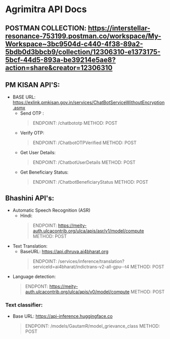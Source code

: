 # Agrimitra API Docs

## POSTMAN COLLECTION: https://interstellar-resonance-753199.postman.co/workspace/My-Workspace~3bc9504d-c440-4f38-89a2-5bdb0d3bbcb9/collection/12306310-e1373175-5bcf-44d5-893a-be39214e5ae8?action=share&creator=12306310

## PM KISAN API'S:
- BASE URL: https://exlink.pmkisan.gov.in/services/ChatBotServiceWithoutEncryption.asmx
	- Send OTP :
		> ENDPOINT: /chatbototp
		METHOD: POST
	- Verify OTP:
		> ENDPOINT: /ChatbotOTPVerified
		METHOD: POST
	- Get User Details:
		> ENDPOINT: /ChatbotUserDetails
		METHOD: POST
	- Get Beneficiary Status:
		> ENDPOINT: /ChatbotBeneficiaryStatus
		METHOD: POST
		
## Bhashini API's:
- Automatic Speech Recognition (ASR)
	- Hindi:
		> ENDPOINT: https://meity-auth.ulcacontrib.org/ulca/apis/asr/v1/model/compute
		METHOD: POST
- Text Translation:
	- BaseURL: https://api.dhruva.ai4bharat.org
		> ENDPOINT:  /services/inference/translation?serviceId=ai4bharat/indictrans-v2-all-gpu--t4
		METHOD: POST
- Language detection: 
  > ENDPONT: https://meity-auth.ulcacontrib.org/ulca/apis/v0/model/compute
  > METHOD: POST
 
### Text classifier:
- Base URL: https://api-inference.huggingface.co
	> ENDPOINT: /models/GautamR/model_grievance_class
	METHOD: POST